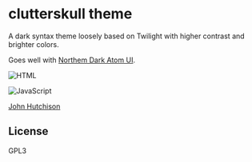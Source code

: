 # clutterskull theme

A dark syntax theme loosely based on Twilight with higher contrast and brighter colors.

Goes well with [Northem Dark Atom UI](https://atom.io/themes/northem-dark-atom-ui).

![HTML](https://raw.githubusercontent.com/clutterskull/clutterskull-theme/master/images/html.png)

![JavaScript](https://raw.githubusercontent.com/clutterskull/clutterskull-theme/master/images/javascript.png)

[John Hutchison](https://github.com/clutterskull)


License
----

GPL3
